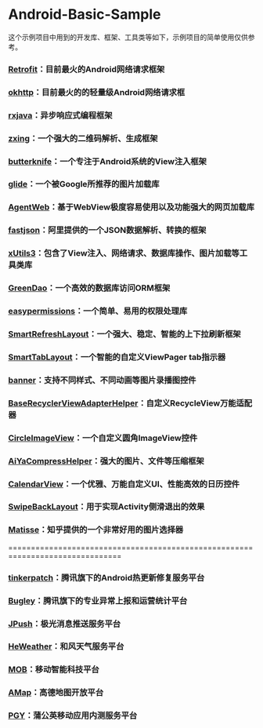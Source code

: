 # Android-Basic-Sample
这个示例项目中用到的开发库、框架、工具类等如下，示例项目的简单使用仅供参考。
### [Retrofit](https://github.com/square/retrofit)：目前最火的Android网络请求框架
### [okhttp](https://github.com/square/okhttp)：目前最火的的轻量级Android网络请求框
### [rxjava](https://github.com/ReactiveX/RxJava)：异步响应式编程框架
### [zxing](https://github.com/zxing/zxing)：一个强大的二维码解析、生成框架
### [butterknife](https://github.com/JakeWharton/butterknife)：一个专注于Android系统的View注入框架
### [glide](https://github.com/bumptech/glide)：一个被Google所推荐的图片加载库
### [AgentWeb](https://github.com/Justson/AgentWeb)：基于WebView极度容易使用以及功能强大的网页加载库
### [fastjson](https://github.com/alibaba/fastjson)：阿里提供的一个JSON数据解析、转换的框架
### [xUtils3](https://github.com/wyouflf/xUtils3)：包含了View注入、网络请求、数据库操作、图片加载等工具类库
### [GreenDao](https://github.com/greenrobot/greenDAO)：一个高效的数据库访问ORM框架
### [easypermissions](https://github.com/googlesamples/easypermissions)：一个简单、易用的权限处理库
### [SmartRefreshLayout](https://github.com/scwang90/SmartRefreshLayout)：一个强大、稳定、智能的上下拉刷新框架
### [SmartTabLayout](https://github.com/ogaclejapan/SmartTabLayout)：一个智能的自定义ViewPager tab指示器
### [banner](https://github.com/youth5201314/banner)：支持不同样式、不同动画等图片录播图控件
### [BaseRecyclerViewAdapterHelper](https://github.com/CymChad/BaseRecyclerViewAdapterHelper)：自定义RecycleView万能适配器
### [CircleImageView](https://github.com/hdodenhof/CircleImageView)：一个自定义圆角ImageView控件
### [AiYaCompressHelper](https://github.com/nanchen2251/AiYaCompressHelper)：强大的图片、文件等压缩框架
### [CalendarView](https://github.com/huanghaibin-dev/CalendarView)：一个优雅、万能自定义UI、性能高效的日历控件
### [SwipeBackLayout](https://github.com/ikew0ng/SwipeBackLayout)：用于实现Activity侧滑退出的效果
### [Matisse](https://github.com/zhihu/Matisse)：知乎提供的一个非常好用的图片选择器
===============================================================================
### [tinkerpatch](http://tinkerpatch.com)：腾讯旗下的Android热更新修复服务平台
### [Bugley](https://bugly.qq.com/v2/index)：腾讯旗下的专业异常上报和运营统计平台
### [JPush](https://www.jiguang.cn)：极光消息推送服务平台
### [HeWeather](https://www.heweather.com)：和风天气服务平台
### [MOB](http://www.mob.com)：移动智能科技平台
### [AMap](https://lbs.amap.com)：高德地图开放平台
### [PGY](https://www.pgyer.com)：蒲公英移动应用内测服务平台
